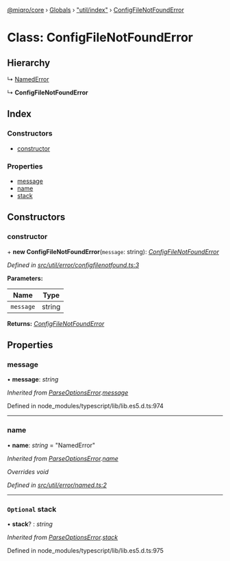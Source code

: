 [@miqro/core](../README.md) › [Globals](../globals.md) › ["util/index"](../modules/_util_index_.md) › [ConfigFileNotFoundError](_util_index_.configfilenotfounderror.md)

# Class: ConfigFileNotFoundError

## Hierarchy

  ↳ [NamedError](_util_error_named_.namederror.md)

  ↳ **ConfigFileNotFoundError**

## Index

### Constructors

* [constructor](_util_index_.configfilenotfounderror.md#constructor)

### Properties

* [message](_util_index_.configfilenotfounderror.md#message)
* [name](_util_index_.configfilenotfounderror.md#name)
* [stack](_util_index_.configfilenotfounderror.md#optional-stack)

## Constructors

###  constructor

\+ **new ConfigFileNotFoundError**(`message`: string): *[ConfigFileNotFoundError](_util_index_.configfilenotfounderror.md)*

*Defined in [src/util/error/configfilenotfound.ts:3](https://github.com/claukers/miqro-core/blob/05bc2b3/src/util/error/configfilenotfound.ts#L3)*

**Parameters:**

Name | Type |
------ | ------ |
`message` | string |

**Returns:** *[ConfigFileNotFoundError](_util_index_.configfilenotfounderror.md)*

## Properties

###  message

• **message**: *string*

*Inherited from [ParseOptionsError](_index_.parseoptionserror.md).[message](_index_.parseoptionserror.md#message)*

Defined in node_modules/typescript/lib/lib.es5.d.ts:974

___

###  name

• **name**: *string* = "NamedError"

*Inherited from [ParseOptionsError](_index_.parseoptionserror.md).[name](_index_.parseoptionserror.md#name)*

*Overrides void*

*Defined in [src/util/error/named.ts:2](https://github.com/claukers/miqro-core/blob/05bc2b3/src/util/error/named.ts#L2)*

___

### `Optional` stack

• **stack**? : *string*

*Inherited from [ParseOptionsError](_index_.parseoptionserror.md).[stack](_index_.parseoptionserror.md#optional-stack)*

Defined in node_modules/typescript/lib/lib.es5.d.ts:975
